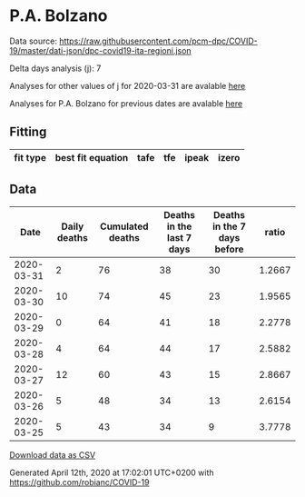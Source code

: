 # P.A. Bolzano

Data source: https://raw.githubusercontent.com/pcm-dpc/COVID-19/master/dati-json/dpc-covid19-ita-regioni.json

Delta days analysis (j): 7

Analyses for other values of j for 2020-03-31 are avalable [here](../2020-03-31/README.md)

Analyses for P.A. Bolzano for previous dates are avalable [here](../README.md)

## Fitting 
|fit type|best fit equation|tafe|tfe|ipeak|izero|
|-------|-----|--------|------|---|---|

## Data
|Date|Daily deaths|Cumulated deaths|Deaths in the last 7 days|Deaths in the 7 days before|ratio|
|----|----------|-----------|-------|--------------------|-----|
|2020-03-31|2|76|38|30|1.2667|
|2020-03-30|10|74|45|23|1.9565|
|2020-03-29|0|64|41|18|2.2778|
|2020-03-28|4|64|44|17|2.5882|
|2020-03-27|12|60|43|15|2.8667|
|2020-03-26|5|48|34|13|2.6154|
|2020-03-25|5|43|34|9|3.7778|

[Download data as CSV](COVID-19_p.a._bolzano_j7_2020-03-31.csv)

Generated April 12th, 2020 at 17:02:01 UTC+0200 with https://github.com/robianc/COVID-19
